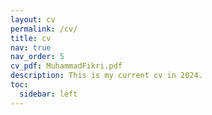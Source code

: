 ```yaml
---
layout: cv
permalink: /cv/
title: cv
nav: true
nav_order: 5
cv_pdf: MuhammadFikri.pdf
description: This is my current cv in 2024.
toc:
  sidebar: left
---
```


